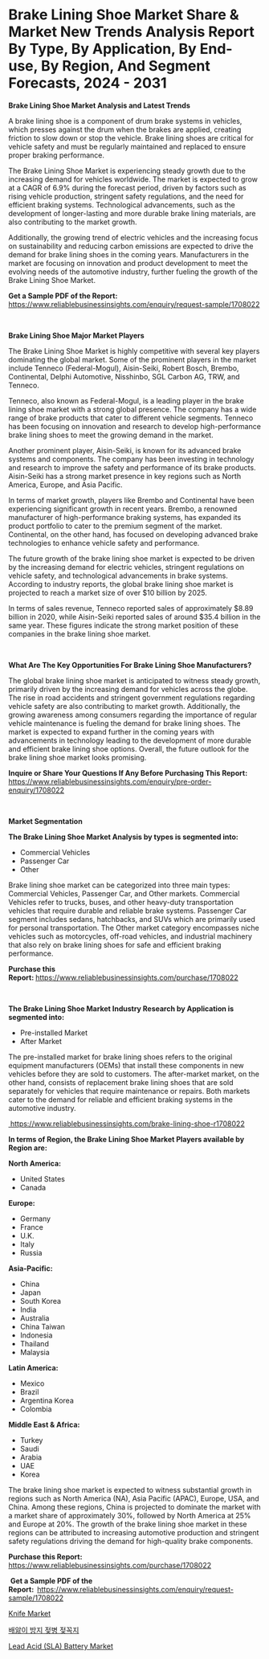 <p><h1>Brake Lining Shoe Market Share & Market New Trends Analysis Report By Type, By Application, By End-use, By Region, And Segment Forecasts, 2024 - 2031</h1></p><p><strong>Brake Lining Shoe Market Analysis and Latest Trends</strong></p>
<p><p>A brake lining shoe is a component of drum brake systems in vehicles, which presses against the drum when the brakes are applied, creating friction to slow down or stop the vehicle. Brake lining shoes are critical for vehicle safety and must be regularly maintained and replaced to ensure proper braking performance.</p><p>The Brake Lining Shoe Market is experiencing steady growth due to the increasing demand for vehicles worldwide. The market is expected to grow at a CAGR of 6.9% during the forecast period, driven by factors such as rising vehicle production, stringent safety regulations, and the need for efficient braking systems. Technological advancements, such as the development of longer-lasting and more durable brake lining materials, are also contributing to the market growth.</p><p>Additionally, the growing trend of electric vehicles and the increasing focus on sustainability and reducing carbon emissions are expected to drive the demand for brake lining shoes in the coming years. Manufacturers in the market are focusing on innovation and product development to meet the evolving needs of the automotive industry, further fueling the growth of the Brake Lining Shoe Market.</p></p>
<p><strong>Get a Sample PDF of the Report:&nbsp;</strong> <a href="https://www.reliablebusinessinsights.com/enquiry/request-sample/1708022">https://www.reliablebusinessinsights.com/enquiry/request-sample/1708022</a></p>
<p>&nbsp;</p>
<p><strong>Brake Lining Shoe Major Market Players</strong></p>
<p><p>The Brake Lining Shoe Market is highly competitive with several key players dominating the global market. Some of the prominent players in the market include Tenneco (Federal-Mogul), Aisin-Seiki, Robert Bosch, Brembo, Continental, Delphi Automotive, Nisshinbo, SGL Carbon AG, TRW, and Tenneco.</p><p>Tenneco, also known as Federal-Mogul, is a leading player in the brake lining shoe market with a strong global presence. The company has a wide range of brake products that cater to different vehicle segments. Tenneco has been focusing on innovation and research to develop high-performance brake lining shoes to meet the growing demand in the market.</p><p>Another prominent player, Aisin-Seiki, is known for its advanced brake systems and components. The company has been investing in technology and research to improve the safety and performance of its brake products. Aisin-Seiki has a strong market presence in key regions such as North America, Europe, and Asia Pacific.</p><p>In terms of market growth, players like Brembo and Continental have been experiencing significant growth in recent years. Brembo, a renowned manufacturer of high-performance braking systems, has expanded its product portfolio to cater to the premium segment of the market. Continental, on the other hand, has focused on developing advanced brake technologies to enhance vehicle safety and performance.</p><p>The future growth of the brake lining shoe market is expected to be driven by the increasing demand for electric vehicles, stringent regulations on vehicle safety, and technological advancements in brake systems. According to industry reports, the global brake lining shoe market is projected to reach a market size of over $10 billion by 2025.</p><p>In terms of sales revenue, Tenneco reported sales of approximately $8.89 billion in 2020, while Aisin-Seiki reported sales of around $35.4 billion in the same year. These figures indicate the strong market position of these companies in the brake lining shoe market.</p></p>
<p>&nbsp;</p>
<p><strong>What Are The Key Opportunities For Brake Lining Shoe Manufacturers?</strong></p>
<p><p>The global brake lining shoe market is anticipated to witness steady growth, primarily driven by the increasing demand for vehicles across the globe. The rise in road accidents and stringent government regulations regarding vehicle safety are also contributing to market growth. Additionally, the growing awareness among consumers regarding the importance of regular vehicle maintenance is fueling the demand for brake lining shoes. The market is expected to expand further in the coming years with advancements in technology leading to the development of more durable and efficient brake lining shoe options. Overall, the future outlook for the brake lining shoe market looks promising.</p></p>
<p><strong>Inquire or Share Your Questions If Any Before Purchasing This Report:</strong> <a href="https://www.reliablebusinessinsights.com/enquiry/pre-order-enquiry/1708022">https://www.reliablebusinessinsights.com/enquiry/pre-order-enquiry/1708022</a></p>
<p>&nbsp;</p>
<p><strong>Market Segmentation</strong></p>
<p><strong>The Brake Lining Shoe Market Analysis by types is segmented into:</strong></p>
<p><ul><li>Commercial Vehicles</li><li>Passenger Car</li><li>Other</li></ul></p>
<p><p>Brake lining shoe market can be categorized into three main types: Commercial Vehicles, Passenger Car, and Other markets. Commercial Vehicles refer to trucks, buses, and other heavy-duty transportation vehicles that require durable and reliable brake systems. Passenger Car segment includes sedans, hatchbacks, and SUVs which are primarily used for personal transportation. The Other market category encompasses niche vehicles such as motorcycles, off-road vehicles, and industrial machinery that also rely on brake lining shoes for safe and efficient braking performance.</p></p>
<p><strong>Purchase this Report:&nbsp;</strong><a href="https://www.reliablebusinessinsights.com/purchase/1708022">https://www.reliablebusinessinsights.com/purchase/1708022</a></p>
<p>&nbsp;</p>
<p><strong>The Brake Lining Shoe Market Industry Research by Application is segmented into:</strong></p>
<p><ul><li>Pre-installed Market</li><li>After Market</li></ul></p>
<p><p>The pre-installed market for brake lining shoes refers to the original equipment manufacturers (OEMs) that install these components in new vehicles before they are sold to customers. The after-market market, on the other hand, consists of replacement brake lining shoes that are sold separately for vehicles that require maintenance or repairs. Both markets cater to the demand for reliable and efficient braking systems in the automotive industry.</p></p>
<p><a href="https://www.reliablebusinessinsights.com/brake-lining-shoe-r1708022">&nbsp;https://www.reliablebusinessinsights.com/brake-lining-shoe-r1708022</a></p>
<p><strong>In terms of Region, the Brake Lining Shoe Market Players available by Region are:</strong></p>
<p>
    <p> <strong> North America: </strong>
        <ul>
            <li>United States</li>
            <li>Canada</li>
        </ul>
        </p> 
    <p> <strong> Europe: </strong>
        <ul>
            <li>Germany</li>
            <li>France</li>
            <li>U.K.</li>
            <li>Italy</li>
            <li>Russia</li>
        </ul>
        </p> 
    <p> <strong> Asia-Pacific: </strong>
        <ul>
            <li>China</li>
            <li>Japan</li>
            <li>South Korea</li>
            <li>India</li>
            <li>Australia</li>
            <li>China Taiwan</li>
            <li>Indonesia</li>
            <li>Thailand</li>
            <li>Malaysia</li>
        </ul>
        </p> 
    <p> <strong> Latin America: </strong>
        <ul>
            <li>Mexico</li>
            <li>Brazil</li>
            <li>Argentina Korea</li>
            <li>Colombia</li>
        </ul>
        </p> 
    <p> <strong> Middle East & Africa: </strong>
        <ul>
            <li>Turkey</li>
            <li>Saudi</li>
            <li>Arabia</li>
            <li>UAE</li>
            <li>Korea</li>
        </ul>
    </p>
    </p>
<p><p>The brake lining shoe market is expected to witness substantial growth in regions such as North America (NA), Asia Pacific (APAC), Europe, USA, and China. Among these regions, China is projected to dominate the market with a market share of approximately 30%, followed by North America at 25% and Europe at 20%. The growth of the brake lining shoe market in these regions can be attributed to increasing automotive production and stringent safety regulations driving the demand for high-quality brake components.</p></p>
<p><strong>Purchase this Report: </strong><a href="https://www.reliablebusinessinsights.com/purchase/1708022">https://www.reliablebusinessinsights.com/purchase/1708022</a></p>
<p>&nbsp;<strong>Get a Sample PDF of the Report:&nbsp;&nbsp;</strong><a href="https://www.reliablebusinessinsights.com/enquiry/request-sample/1708022">https://www.reliablebusinessinsights.com/enquiry/request-sample/1708022</a></p>
<p><strong></strong></p>
<p><p><a href="https://github.com/AKSHATREPORTPRIME/Market-Research-Report-List-5/blob/main/knife-market.md">Knife Market</a></p><p><a href="https://github.com/ZacharyScthmitt4465/Market-Research-Report-List-2/blob/main/9946060113614.md">배앓이 방지 젖병 젖꼭지</a></p><p><a href="https://github.com/indrystar/Market-Research-Report-List-3/blob/main/lead-acid-sla-battery-market.md">Lead Acid (SLA) Battery Market</a></p></p>